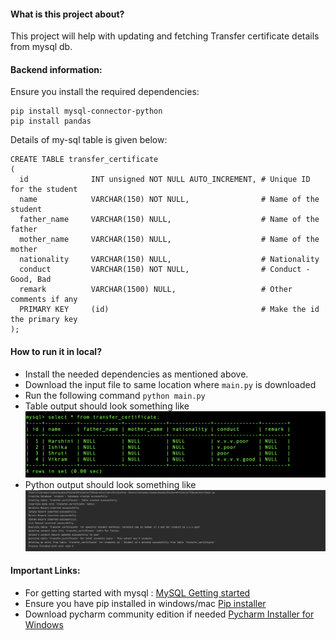 <h4> What is this project about? </h4>

This project will help with updating and fetching Transfer certificate
details from mysql db. 

<h4> Backend information: </h4>
<body>
Ensure you install the required dependencies:

```
pip install mysql-connector-python
pip install pandas
```

Details of my-sql table is given below:

```
CREATE TABLE transfer_certificate
(
  id              INT unsigned NOT NULL AUTO_INCREMENT, # Unique ID for the student
  name            VARCHAR(150) NOT NULL,                # Name of the student
  father_name     VARCHAR(150) NULL,                    # Name of the father
  mother_name     VARCHAR(150) NULL,                    # Name of the mother
  nationality     VARCHAR(150) NULL,                    # Nationality
  conduct         VARCHAR(150) NOT NULL,                # Conduct - Good, Bad
  remark          VARCHAR(1500) NULL,                   # Other comments if any
  PRIMARY KEY     (id)                                  # Make the id the primary key
); 
```
</body>
<h4> How to run it in local? </h4>

- Install the needed dependencies as mentioned above.
- Download the input file to same location where `main.py` is downloaded
- Run the following command `python main.py`
- Table output should look something like ![this]( https://github.com/VikramSuriyanarayanan/TCGenerator/blob/d68a3355036b9d54340da34081463b2c5d6e925e/table_output.png)
- Python output should look something like ![this](https://github.com/VikramSuriyanarayanan/TCGenerator/blob/d68a3355036b9d54340da34081463b2c5d6e925e/python_output.png)


<h4> Important Links: </h4>

- For getting started with mysql : [MySQL Getting started](https://dev.mysql.com/doc/mysql-getting-started/en/#mysql-getting-started-installing)
- Ensure you have pip installed in windows/mac [Pip installer](https://www.geeksforgeeks.org/how-to-install-pip-on-windows/)
- Download pycharm community edition if needed [Pycharm Installer for Windows](https://www.jetbrains.com/pycharm/download/#section=windows)
